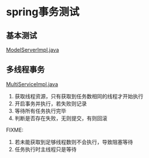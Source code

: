 # spring事务测试

## 基本测试
[ModelServerImpl.java](src%2Fmain%2Fjava%2Ftransaction%2FModelServerImpl.java)

## 多线程事务
[MultiServiceImpl.java](src%2Fmain%2Fjava%2Ftransaction%2FMultiServiceImpl.java)

1. 获取线程资源，只有获取到任务数相同的线程才开始执行
2. 开启事务并执行，若失败则记录
3. 等待所有任务执行完毕
4. 判断是否存在失败，无则提交，有则回滚

FIXME:
1. 若未能获取到足够线程数则不会执行，导致阻塞等待
2. 任务执行时主线程只是等待